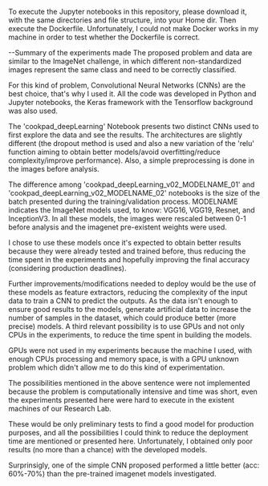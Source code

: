 To execute the Jupyter notebooks in this repository, please download it, with the same directories and file structure, into your Home dir. Then execute the Dockerfile. Unfortunately, I could not make Docker works in my machine in order to test whether the Dockerfile is correct.

--Summary of the experiments made
The proposed problem and data are similar to the ImageNet challenge, in which different non-standardized images represent the same class and need to be correctly classified.

For this kind of problem, Convolutional Neural Networks (CNNs) are the best choice, that's why I used it. All the code was developed in Python and Jupyter notebooks, the Keras framework with the Tensorflow background was also used.

The 'cookpad_deepLearning' Notebook presents two distinct CNNs used to first explore the data and see the results. The architectures are slightly different (the dropout method is used and also a new variation of the 'relu' function aiming to obtain better models/avoid overfitting/reduce complexity/improve performance). Also, a simple preprocessing is done in the images before analysis.

The difference among 'cookpad_deepLearning_v02_MODELNAME_01' and 'cookpad_deepLearning_v02_MODELNAME_02' notebooks is the size of the batch presented during the training/validation process. MODELNAME indicates the ImageNet models used, to know: VGG16, VGG19, Resnet, and InceptionV3. In all these models, the images were rescaled between 0-1 before analysis and the imagenet pre-existent weights were used.

I chose to use these models once it's expected to obtain better results because they were already tested and trained before, thus reducing the time spent in the experiments and hopefully improving the final accuracy (considering production deadlines).

Further improvements/modifications needed to deploy would be the use of these models as feature extractors, reducing the complexity of the input data to train a CNN to predict the outputs. As the data isn't enough to ensure good results to the models, generate artificial data to increase the number of samples in the dataset, which could produce better (more precise) models. A third relevant possibility is to use GPUs and not only CPUs in the experiments, to reduce the time spent in building the models.

GPUs were not used in my experiments because the machine I used, with enough CPUs processing and memory space, is with a GPU unknown problem which didn't allow me to do this kind of experimentation. 

The possibilities mentioned in the above sentence were not implemented because the problem is computationally intensive and time was short, even the experiments presented here were hard to execute in the existent machines of our Research Lab. 

These would be only preliminary tests to find a good model for production purposes, and all the possibilities I could think to reduce the deployment time are mentioned or presented here. Unfortunately, I obtained only poor results (no more than a chance) with the developed models.

Surprinsigly, one of the simple CNN proposed performed a little better (acc: 60%-70%) than the pre-trained imagenet models investigated. 
